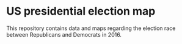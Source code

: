 # US presidential election map

This repository contains data and maps regarding the election race between Republicans and Democrats in 2016. 